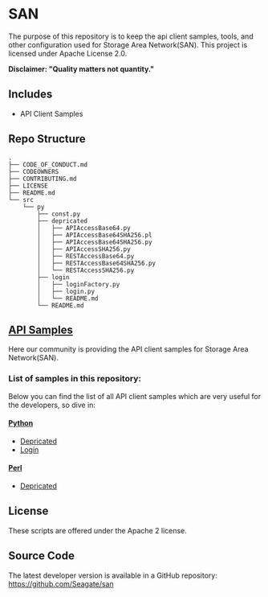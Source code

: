 # SAN

The purpose of this repository is to keep the api client samples, tools, and other configuration used for Storage Area Network(SAN). This project is licensed under Apache License 2.0.

**Disclaimer: "Quality matters not quantity."**

## Includes

- API Client Samples

## Repo Structure

```
.
├── CODE_OF_CONDUCT.md
├── CODEOWNERS
├── CONTRIBUTING.md
├── LICENSE
├── README.md
└── src
    └── py
        ├── const.py
        ├── depricated
        │   ├── APIAccessBase64.py
        │   ├── APIAccessBase64SHA256.pl
        │   ├── APIAccessBase64SHA256.py
        │   ├── APIAccessSHA256.py
        │   ├── RESTAccessBase64.py
        │   ├── RESTAccessBase64SHA256.py
        │   └── RESTAccessSHA256.py
        ├── login
        │   ├── loginFactory.py
        │   ├── login.py
        │   └── README.md
        └── README.md

```

## [API Samples](./src/)

Here our community is providing the API client samples for Storage Area Network(SAN).

### List of samples in this repository:

Below you can find the list of all API client samples which are very useful for the developers, so dive in:

#### [Python](./src/py/README.md)

- [Depricated](./src/py/depricated/)
- [Login](./src/py/login/README.md)

#### [Perl](./src/perl/README.md)

- [Depricated](./src/perl/depricated/)

## License

These scripts are offered under the Apache 2 license.

## Source Code

The latest developer version is available in a GitHub repository: https://github.com/Seagate/san
